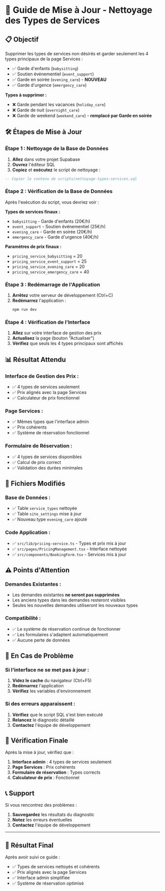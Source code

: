 # 🔄 Guide de Mise à Jour - Nettoyage des Types de Services

## 📋 **Objectif**

Supprimer les types de services non désirés et garder seulement les 4 types principaux de la page Services :
- ✅ Garde d'enfants (`babysitting`)
- ✅ Soutien événementiel (`event_support`)
- ✅ Garde en soirée (`evening_care`) - **NOUVEAU**
- ✅ Garde d'urgence (`emergency_care`)

**Types à supprimer :**
- ❌ Garde pendant les vacances (`holiday_care`)
- ❌ Garde de nuit (`overnight_care`)
- ❌ Garde de weekend (`weekend_care`) - **remplacé par Garde en soirée**

## 🛠️ **Étapes de Mise à Jour**

### **Étape 1 : Nettoyage de la Base de Données**

1. **Allez** dans votre projet Supabase
2. **Ouvrez** l'éditeur SQL
3. **Copiez** et **exécutez** le script de nettoyage :

```sql
-- Copier le contenu de scripts/nettoyage-types-services.sql
```

### **Étape 2 : Vérification de la Base de Données**

Après l'exécution du script, vous devriez voir :

**Types de services finaux :**
- `babysitting` - Garde d'enfants (20€/h)
- `event_support` - Soutien événementiel (25€/h)
- `evening_care` - Garde en soirée (20€/h)
- `emergency_care` - Garde d'urgence (40€/h)

**Paramètres de prix finaux :**
- `pricing_service_babysitting` = 20
- `pricing_service_event_support` = 25
- `pricing_service_evening_care` = 20
- `pricing_service_emergency_care` = 40

### **Étape 3 : Redémarrage de l'Application**

1. **Arrêtez** votre serveur de développement (Ctrl+C)
2. **Redémarrez** l'application :
   ```bash
   npm run dev
   ```

### **Étape 4 : Vérification de l'Interface**

1. **Allez** sur votre interface de gestion des prix
2. **Actualisez** la page (bouton "Actualiser")
3. **Vérifiez** que seuls les 4 types principaux sont affichés

## 📊 **Résultat Attendu**

### **Interface de Gestion des Prix :**
- ✅ 4 types de services seulement
- ✅ Prix alignés avec la page Services
- ✅ Calculateur de prix fonctionnel

### **Page Services :**
- ✅ Mêmes types que l'interface admin
- ✅ Prix cohérents
- ✅ Système de réservation fonctionnel

### **Formulaire de Réservation :**
- ✅ 4 types de services disponibles
- ✅ Calcul de prix correct
- ✅ Validation des durées minimales

## 🔧 **Fichiers Modifiés**

### **Base de Données :**
- ✅ Table `service_types` nettoyée
- ✅ Table `site_settings` mise à jour
- ✅ Nouveau type `evening_care` ajouté

### **Code Application :**
- ✅ `src/lib/pricing-service.ts` - Types et prix mis à jour
- ✅ `src/pages/PricingManagement.tsx` - Interface nettoyée
- ✅ `src/components/BookingForm.tsx` - Services mis à jour

## ⚠️ **Points d'Attention**

### **Demandes Existantes :**
- Les demandes existantes **ne seront pas supprimées**
- Les anciens types dans les demandes resteront visibles
- Seules les nouvelles demandes utiliseront les nouveaux types

### **Compatibilité :**
- ✅ Le système de réservation continue de fonctionner
- ✅ Les formulaires s'adaptent automatiquement
- ✅ Aucune perte de données

## 🚨 **En Cas de Problème**

### **Si l'interface ne se met pas à jour :**
1. **Videz le cache** du navigateur (Ctrl+F5)
2. **Redémarrez** l'application
3. **Vérifiez** les variables d'environnement

### **Si des erreurs apparaissent :**
1. **Vérifiez** que le script SQL s'est bien exécuté
2. **Relancez** le diagnostic détaillé
3. **Contactez** l'équipe de développement

## 🎯 **Vérification Finale**

Après la mise à jour, vérifiez que :

1. **Interface admin** : 4 types de services seulement
2. **Page Services** : Prix cohérents
3. **Formulaire de réservation** : Types corrects
4. **Calculateur de prix** : Fonctionnel

## 📞 **Support**

Si vous rencontrez des problèmes :
1. **Sauvegardez** les résultats du diagnostic
2. **Notez** les erreurs éventuelles
3. **Contactez** l'équipe de développement

---

## 🎉 **Résultat Final**

Après avoir suivi ce guide :
- ✅ Types de services nettoyés et cohérents
- ✅ Prix alignés avec la page Services
- ✅ Interface admin simplifiée
- ✅ Système de réservation optimisé
